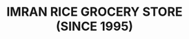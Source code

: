 ---
title: "IMRAN RICE GROCERY STORE (SINCE 1995)"
url: /karachi/imran-rice-grocery-store-since-1995/
shop: general
---